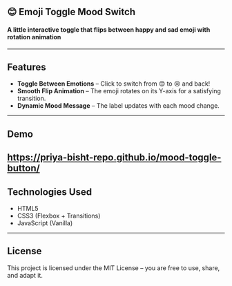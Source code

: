 ## 😊 Emoji Toggle Mood Switch

#### A little interactive toggle that flips between happy and sad emoji with rotation animation
---

##  Features

-  **Toggle Between Emotions** – Click to switch from 😊 to 😢 and back!
-  **Smooth Flip Animation** – The emoji rotates on its Y-axis for a satisfying transition.
-  **Dynamic Mood Message** – The label updates with each mood change.
---

## Demo

https://priya-bisht-repo.github.io/mood-toggle-button/
---

##  Technologies Used

- HTML5
- CSS3 (Flexbox + Transitions)
- JavaScript (Vanilla)

---
##  License
This project is licensed under the MIT License – you are free to use, share, and adapt it.
